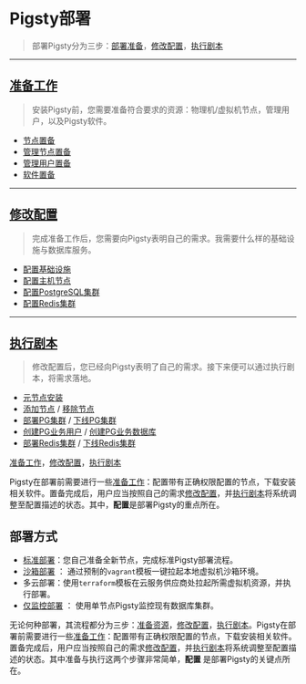 # Pigsty部署

> 部署Pigsty分为三步：[部署准备](d-prepare.md)，[修改配置](v-config.md)，[执行剧本](p-playbook)

----------------

## [准备工作](d-prepare.md)

> 安装Pigsty前，您需要准备符合要求的资源：物理机/虚拟机节点，管理用户，以及Pigsty软件。

- [节点置备](d-prepare.md#节点置备)
- [管理节点置备](d-prepare.md#管理节点置备)
- [管理用户置备](d-prepare.md#管理用户置备)
- [软件置备](d-prepare.md#软件置备)


----------------

## [修改配置](v-config.md)

> 完成准备工作后，您需要向Pigsty表明自己的需求。我需要什么样的基础设施与数据库服务。

* [配置基础设施](v-infra.md)
* [配置主机节点](v-nodes.md)
* [配置PostgreSQL集群](v-pgsql.md)
* [配置Redis集群](v-redis.md) 

----------------

## [执行剧本](p-playbook.md)

> 修改配置后，您已经向Pigsty表明了自己的需求。接下来便可以通过执行剧本，将需求落地。

* [元节点安装](p-infra.md)
* [添加节点](p-nodes.md#nodes) / [移除节点](p-nodes.md#nodes-remove)
* [部署PG集群](p-pgsql.md#pgsql) / [下线PG集群](p-pgsql.md#pgsql-remove)
* [创建PG业务用户](p-pgsql.md#pgsql-createuser) / [创建PG业务数据库](p-pgsql.md#pgsql-createdb)
* [部署Redis集群](p-redis.md#redis) / [下线Redis集群](p-redis.md#redis-remove)







[准备工作](d-prepare.md)，[修改配置](v-config.md)，[执行剧本](p-playbook)

Pigsty在部署前需要进行一些[准备工作](d-prepare.md)：配置带有正确权限配置的节点，下载安装相关软件。置备完成后，用户应当按照自己的需求[修改配置](v-config.md)，并[执行剧本](#p-playbook)将系统调整至配置描述的状态。其中，**配置**是部署Pigsty的重点所在。

## 部署方式

* [标准部署](d-deploy.md)：您自己准备全新节点，完成标准Pigsty部署流程。
* [沙箱部署](d-sandbox.md.md) ： 通过预制的`vagrant`模板一键拉起本地虚拟机沙箱环境。
* 多云部署：使用`terraform`模板在云服务供应商处拉起所需虚拟机资源，并执行部署。
* [仅监控部署](d-monly) ： 使用单节点Pigsty监控现有数据库集群。

无论何种部署，其流程都分为三步：[准备资源](d-prepare.md)，[修改配置](v-config.md)，[执行剧本](p-playbook.md)。Pigsty在部署前需要进行一些[准备工作](d-prepare.md)：配置带有正确权限配置的节点，下载安装相关软件。置备完成后，用户应当按照自己的需求[修改配置](v-config.md)，并[执行剧本](p-playbook.md)将系统调整至配置描述的状态。其中准备与执行这两个步骤非常简单，**配置** 是部署Pigsty的关键点所在。






